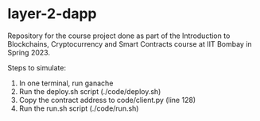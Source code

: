 # layer-2-dapp

Repository for the course project done as part of the Introduction to Blockchains, Cryptocurrency and Smart Contracts course at IIT Bombay in Spring 2023.  

Steps to simulate:
1. In one terminal, run ganache
2. Run the deploy.sh script (./code/deploy.sh)
3. Copy the contract address to code/client.py (line 128)
4. Run the run.sh script (./code/run.sh)

